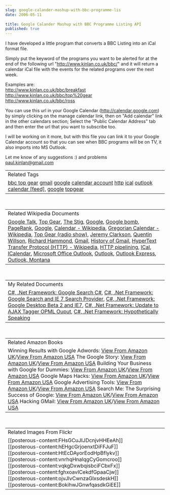```yaml
---
slug: google-calander-mashup-with-bbc-programme-lis
date: 2006-05-11
 
title: Google Calander Mashup with BBC Programme Listing API
published: true
---
```

I have developed a little program that converts a BBC Listing into an iCal format file.<p />Simply put the keyword of the programs you want to be alerted for at the end of the following url "http://www.kinlan.co.uk/bbc/" and it will return a calendar iCal file with the events for the related programs over the next week.<p />Examples are:<br /><a href="http://www.kinlan.co.uk/bbc/breakfast">http://www.kinlan.co.uk/bbc/breakfast</a><br /><a href="http://www.kinlan.co.uk/bbc/top%20gear">http://www.kinlan.co.uk/bbc/top%20gear</a><br /><a href="http://www.kinlan.co.uk/bbc/ross">http://www.kinlan.co.uk/bbc/ross</a><p />You can use this url in your Google Calendar (<a href="http://calendar.google.com">http://calendar.google.com</a>) by simply clicking on the manage calendar link, then on "Add calendar" link in the other calendars section; Select the "<a>Public Calendar Address</a>" tab and then enter the url that you want to subscribe too.<p />I will be working on it more, but with this file you can link it to your Google Calendar account so that you can see when BBC programs will be on TV, it also imports into MS Outlook.<p />Let me know of any suggestions :) and problems<br /><a href="mailto:paul.kinlan@gmail.com">paul.kinlan@gmail.com</a><p /><table class="TechnoratiHead TagHeader">
<tr><td>Related Tags</td></tr>
<tr class="Technorati"><td>
<a href="http://www.kinlan.co.uk/tag/bbc%20top%20gear" class="Tag" rel="tag">bbc top gear</a> <a href="http://www.kinlan.co.uk/tag/gmail" class="Tag" rel="tag">gmail</a> <a href="http://www.kinlan.co.uk/tag/google" class="Tag" rel="tag">google</a> <a href="http://www.kinlan.co.uk/tag/calendar%20account" class="Tag" rel="tag">calendar account</a> <a href="http://www.kinlan.co.uk/tag/http" class="Tag" rel="tag">http</a> <a href="http://www.kinlan.co.uk/tag/ical" class="Tag" rel="tag">ical</a> <a href="http://www.kinlan.co.uk/tag/outlook" class="Tag" rel="tag">outlook</a> <a href="http://www.kinlan.co.uk/tag/calendar%20" class="Tag" rel="tag">calendar </a><a href="http://feeds.technorati.com/feed/posts/tag/calendar%20" class="Tag">[feed]</a>, <a href="http://www.kinlan.co.uk/tag/google" class="Tag" rel="tag">google</a> <a href="http://www.kinlan.co.uk/tag/topgear" class="Tag" rel="tag">topgear</a>
</td></tr>
</table><br /><table class="TechnoratiHead TagHeader">
<tr><td>Related Wikipedia Documents</td></tr>
<tr class="Technorati"><td>
<a href="http://en.wikipedia.org/wiki/Google_Talk" class="Tag" rel="tag">Google Talk</a>, <a href="http://en.wikipedia.org/wiki/Top_Gear" class="Tag" rel="tag">Top Gear</a>, <a href="http://en.wikipedia.org/wiki/The_Stig" class="Tag" rel="tag">The Stig</a>, <a href="http://en.wikipedia.org/wiki/Google#Offensive_search_results" class="Tag" rel="tag">Google</a>, <a href="http://en.wikipedia.org/wiki/Google_bomb" class="Tag" rel="tag">Google bomb</a>, <a href="http://en.wikipedia.org/wiki/PageRank" class="Tag" rel="tag">PageRank</a>, <a href="http://en.wikipedia.org/wiki/Google_Inc." class="Tag" rel="tag">Google</a>, <a href="http://en.wikipedia.org/wiki/Calendar" class="Tag" rel="tag">Calendar - Wikipedia</a>, <a href="http://en.wikipedia.org/wiki/Gregorian_calendar" class="Tag" rel="tag">Gregorian Calendar - Wikipedia</a>, <a href="http://en.wikipedia.org/wiki/Top_Gear_(radio_show)" class="Tag" rel="tag">Top Gear (radio show)</a>, <a href="http://en.wikipedia.org/wiki/Jeremy_Clarkson" class="Tag" rel="tag">Jeremy Clarkson</a>, <a href="http://en.wikipedia.org/wiki/Quentin_Willson" class="Tag" rel="tag">Quentin Willson</a>, <a href="http://en.wikipedia.org/wiki/Richard_Hammond" class="Tag" rel="tag">Richard Hammond</a>, <a href="http://en.wikipedia.org/wiki/Gmail" class="Tag" rel="tag">Gmail</a>, <a href="http://en.wikipedia.org/wiki/Gmail/History" class="Tag" rel="tag">History of Gmail</a>, <a href="http://en.wikipedia.org/wiki/HTTP" class="Tag" rel="tag">HyperText Transfer Protocol (HTTP) - Wikipedia</a>, <a href="http://en.wikipedia.org/wiki/HTTP_pipelining" class="Tag" rel="tag">HTTP pipelining</a>, <a href="http://en.wikipedia.org/wiki/ICal" class="Tag" rel="tag">ICal</a>, <a href="http://en.wikipedia.org/wiki/ICalendar" class="Tag" rel="tag">ICalendar</a>, <a href="http://en.wikipedia.org/wiki/Microsoft_Outlook" class="Tag" rel="tag">Microsoft Office Outlook</a>, <a href="http://en.wikipedia.org/wiki/Outlook" class="Tag" rel="tag">Outlook</a>, <a href="http://en.wikipedia.org/wiki/Outlook_Express" class="Tag" rel="tag">Outlook Express</a>, <a href="http://en.wikipedia.org/wiki/Outlook,_Montana" class="Tag" rel="tag">Outlook, Montana</a>
</td></tr>
</table><br /><table class="TechnoratiHead TagHeader">
<tr><td>My Related Documents</td></tr>
<tr class="Technorati"><td>
<a href="http://www.kinlan.co.uk/2005/11/google-search-c.html" class="Tag" rel="tag">C#, .Net Framework: Google Search C#</a>, <a href="http://www.kinlan.co.uk/2006/02/google-search-and-ie-7-search-provider.html" class="Tag" rel="tag">C#, .Net Framework: Google Search and IE 7 Search Provider</a>, <a href="http://www.kinlan.co.uk/2005/08/google-desktop-beta-2-and-ie7.html" class="Tag" rel="tag">C#, .Net Framework: Google Desktop Beta 2 and IE7</a>, <a href="http://www.kinlan.co.uk/2005/11/update-to-ajax-tagger-opml-ouput.html" class="Tag" rel="tag">C#, .Net Framework: Update to AJAX Tagger OPML Ouput</a>, <a href="http://www.kinlan.co.uk/2005/10/hypothetically-speaking.html" class="Tag" rel="tag">C#, .Net Framework: Hypothetically Speaking</a>
</td></tr>
</table><br /><table class="TechnoratiHead TagHeader">
<tr><td>Related Amazon Books</td></tr>
<tr class="Technorati"><td>Winning Results with Google Adwords: <a href="http://www.amazon.co.uk/exec/obidos/redirect?tag=cnetfra-21&amp;link_code=xm2&amp;camp=2025&amp;creative=165953&amp;path=http://www.amazon.co.uk/gp/redirect.html%253fASIN=0072257024%2526tag=cnetfra-21%2526lcode=xm2%2526cID=2025%2526ccmID=165953%2526location=/o/ASIN/0072257024%25253FSubscriptionId=0CM2PVF6VAHJQKW5G782" class="Tag" rel="tag">View From Amazon UK</a>/<a href="http://www.amazon.com/exec/obidos/redirect?tag=cnetfra-20&amp;link_code=xm2&amp;camp=2025&amp;creative=165953&amp;path=http://www.amazon.com/gp/redirect.html%253fASIN=0072257024%2526tag=cnetfra-20%2526lcode=xm2%2526cID=2025%2526ccmID=165953%2526location=/o/ASIN/0072257024%25253FSubscriptionId=0CM2PVF6VAHJQKW5G782" class="Tag" rel="tag">View From Amazon USA</a> The Google Story: <a href="http://www.amazon.co.uk/exec/obidos/redirect?tag=cnetfra-21&amp;link_code=xm2&amp;camp=2025&amp;creative=165953&amp;path=http://www.amazon.co.uk/gp/redirect.html%253fASIN=1405053712%2526tag=cnetfra-21%2526lcode=xm2%2526cID=2025%2526ccmID=165953%2526location=/o/ASIN/1405053712%25253FSubscriptionId=0CM2PVF6VAHJQKW5G782" class="Tag" rel="tag">View From Amazon UK</a>/<a href="http://www.amazon.com/exec/obidos/redirect?tag=cnetfra-20&amp;link_code=xm2&amp;camp=2025&amp;creative=165953&amp;path=http://www.amazon.com/gp/redirect.html%253fASIN=1405053712%2526tag=cnetfra-20%2526lcode=xm2%2526cID=2025%2526ccmID=165953%2526location=/o/ASIN/1405053712%25253FSubscriptionId=0CM2PVF6VAHJQKW5G782" class="Tag" rel="tag">View From Amazon USA</a> Building Your Business with Google for Dummies: <a href="http://www.amazon.co.uk/exec/obidos/redirect?tag=cnetfra-21&amp;link_code=xm2&amp;camp=2025&amp;creative=165953&amp;path=http://www.amazon.co.uk/gp/redirect.html%253fASIN=0764571435%2526tag=cnetfra-21%2526lcode=xm2%2526cID=2025%2526ccmID=165953%2526location=/o/ASIN/0764571435%25253FSubscriptionId=0CM2PVF6VAHJQKW5G782" class="Tag" rel="tag">View From Amazon UK</a>/<a href="http://www.amazon.com/exec/obidos/redirect?tag=cnetfra-20&amp;link_code=xm2&amp;camp=2025&amp;creative=165953&amp;path=http://www.amazon.com/gp/redirect.html%253fASIN=0764571435%2526tag=cnetfra-20%2526lcode=xm2%2526cID=2025%2526ccmID=165953%2526location=/o/ASIN/0764571435%25253FSubscriptionId=0CM2PVF6VAHJQKW5G782" class="Tag" rel="tag">View From Amazon USA</a> Google Maps Hacks: <a href="http://www.amazon.co.uk/exec/obidos/redirect?tag=cnetfra-21&amp;link_code=xm2&amp;camp=2025&amp;creative=165953&amp;path=http://www.amazon.co.uk/gp/redirect.html%253fASIN=0596101619%2526tag=cnetfra-21%2526lcode=xm2%2526cID=2025%2526ccmID=165953%2526location=/o/ASIN/0596101619%25253FSubscriptionId=0CM2PVF6VAHJQKW5G782" class="Tag" rel="tag">View From Amazon UK</a>/<a href="http://www.amazon.com/exec/obidos/redirect?tag=cnetfra-20&amp;link_code=xm2&amp;camp=2025&amp;creative=165953&amp;path=http://www.amazon.com/gp/redirect.html%253fASIN=0596101619%2526tag=cnetfra-20%2526lcode=xm2%2526cID=2025%2526ccmID=165953%2526location=/o/ASIN/0596101619%25253FSubscriptionId=0CM2PVF6VAHJQKW5G782" class="Tag" rel="tag">View From Amazon USA</a> Google Advertising Tools: <a href="http://www.amazon.co.uk/exec/obidos/redirect?tag=cnetfra-21&amp;link_code=xm2&amp;camp=2025&amp;creative=165953&amp;path=http://www.amazon.co.uk/gp/redirect.html%253fASIN=0596101082%2526tag=cnetfra-21%2526lcode=xm2%2526cID=2025%2526ccmID=165953%2526location=/o/ASIN/0596101082%25253FSubscriptionId=0CM2PVF6VAHJQKW5G782" class="Tag" rel="tag">View From Amazon UK</a>/<a href="http://www.amazon.com/exec/obidos/redirect?tag=cnetfra-20&amp;link_code=xm2&amp;camp=2025&amp;creative=165953&amp;path=http://www.amazon.com/gp/redirect.html%253fASIN=0596101082%2526tag=cnetfra-20%2526lcode=xm2%2526cID=2025%2526ccmID=165953%2526location=/o/ASIN/0596101082%25253FSubscriptionId=0CM2PVF6VAHJQKW5G782" class="Tag" rel="tag">View From Amazon USA</a> Search Me: The Surprising Success of Google: <a href="http://www.amazon.co.uk/exec/obidos/redirect?tag=cnetfra-21&amp;link_code=xm2&amp;camp=2025&amp;creative=165953&amp;path=http://www.amazon.co.uk/gp/redirect.html%253fASIN=1904879160%2526tag=cnetfra-21%2526lcode=xm2%2526cID=2025%2526ccmID=165953%2526location=/o/ASIN/1904879160%25253FSubscriptionId=0CM2PVF6VAHJQKW5G782" class="Tag" rel="tag">View From Amazon UK</a>/<a href="http://www.amazon.com/exec/obidos/redirect?tag=cnetfra-20&amp;link_code=xm2&amp;camp=2025&amp;creative=165953&amp;path=http://www.amazon.com/gp/redirect.html%253fASIN=1904879160%2526tag=cnetfra-20%2526lcode=xm2%2526cID=2025%2526ccmID=165953%2526location=/o/ASIN/1904879160%25253FSubscriptionId=0CM2PVF6VAHJQKW5G782" class="Tag" rel="tag">View From Amazon USA</a> Hacking GMail: <a href="http://www.amazon.co.uk/exec/obidos/redirect?tag=cnetfra-21&amp;link_code=xm2&amp;camp=2025&amp;creative=165953&amp;path=http://www.amazon.co.uk/gp/redirect.html%253fASIN=076459611X%2526tag=cnetfra-21%2526lcode=xm2%2526cID=2025%2526ccmID=165953%2526location=/o/ASIN/076459611X%25253FSubscriptionId=0CM2PVF6VAHJQKW5G782" class="Tag" rel="tag">View From Amazon UK</a>/<a href="http://www.amazon.com/exec/obidos/redirect?tag=cnetfra-20&amp;link_code=xm2&amp;camp=2025&amp;creative=165953&amp;path=http://www.amazon.com/gp/redirect.html%253fASIN=076459611X%2526tag=cnetfra-20%2526lcode=xm2%2526cID=2025%2526ccmID=165953%2526location=/o/ASIN/076459611X%25253FSubscriptionId=0CM2PVF6VAHJQKW5G782" class="Tag" rel="tag">View From Amazon USA</a>
</td></tr>
</table><br /><table class="TechnoratiHead TagHeader">
<tr><td>Related Images From Flickr</td></tr>
<tr class="Technorati"><td>
<span style="FLOAT: left;">[[posterous-content:FHsGCuJIJDcnjvHHEeAh]]</span><span style="FLOAT: left;">[[posterous-content:hEHgcGrjoenxtDiFFJuF]]</span><span style="FLOAT: left;">[[posterous-content:HtEcDAyorEodHpBflykv]]</span><span style="FLOAT: left;">[[posterous-content:vnrhqHnalqgCyGomcroo]]</span><span style="FLOAT: left;">[[posterous-content:vqkgDxwbqisbciFCbxFx]]</span><span style="FLOAT: left;">[[posterous-content:fghxoavICekdfGpaaCjw]]</span><span style="FLOAT: left;">[[posterous-content:ojvJlvCwnzaGlxsdeskH]]</span><span style="FLOAT: left;">[[posterous-content:BokihwJGnwfqasdkGiEE]]</span>
</td></tr>
</table><div class="blogger-post-footer"><img class="posterous_download_image" src="https://blogger.googleusercontent.com/tracker/8109338-114736162753239303?l=www.kinlan.co.uk%2Findex.html" height="1" alt="" width="1" /></div>

